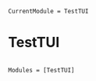 ```@meta
CurrentModule = TestTUI
```

# TestTUI

```@index
```

```@autodocs
Modules = [TestTUI]
```
